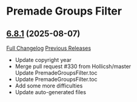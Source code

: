 # Premade Groups Filter

## [6.8.1](https://github.com/0xbs/premade-groups-filter/tree/6.8.1) (2025-08-07)
[Full Changelog](https://github.com/0xbs/premade-groups-filter/compare/6.8.0...6.8.1) [Previous Releases](https://github.com/0xbs/premade-groups-filter/releases)

- Update copyright year  
- Merge pull request #330 from Hollicsh/master  
    Update PremadeGroupsFilter.toc  
- Update PremadeGroupsFilter.toc  
- Add some more difficulties  
- Update auto-generated files  
